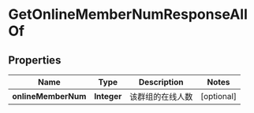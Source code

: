 

# GetOnlineMemberNumResponseAllOf


## Properties

| Name | Type | Description | Notes |
|------------ | ------------- | ------------- | -------------|
|**onlineMemberNum** | **Integer** | 该群组的在线人数 |  [optional] |



